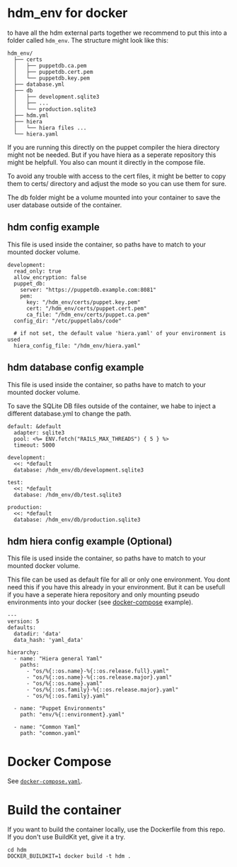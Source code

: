# hdm_env for docker

to have all the hdm external parts together we recommend to put this into a folder called `hdm_env`.
The structure might look like this:

    hdm_env/
      ├── certs
      │   ├── puppetdb.ca.pem
      │   ├── puppetdb.cert.pem
      │   └── puppetdb.key.pem
      ├── database.yml
      ├── db
      │   ├── development.sqlite3
      │   ├── ...
      │   └── production.sqlite3
      ├── hdm.yml
      ├── hiera
      │   └── hiera files ...
      └── hiera.yaml

If you are running this directly on the puppet compiler the hiera directory might not be needed. But if you have hiera as a seperate repository this might be helpfull. You also can mount it directly in the compose file.

To avoid any trouble with access to the cert files, it might be better to copy them to certs/ directory and adjust the mode so you can use them for sure.

The db folder might be a volume mounted into your container to save the user database outside of the container.

## hdm config example

This file is used inside the container, so paths have to match to your mounted docker volume.

    development:
      read_only: true
      allow_encryption: false
      puppet_db:
        server: "https://puppetdb.example.com:8081"
        pem:
          key: "/hdm_env/certs/puppet.key.pem"
          cert: "/hdm_env/certs/puppet.cert.pem"
          ca_file: "/hdm_env/certs/puppet.ca.pem"
      config_dir: "/etc/puppetlabs/code"

      # if not set, the default value 'hiera.yaml' of your environment is used
      hiera_config_file: "/hdm_env/hiera.yaml"


## hdm database config example

This file is used inside the container, so paths have to match to your mounted docker volume.

To save the SQLite DB files outside of the container, we habe to inject a different database.yml to change the path.

    default: &default
      adapter: sqlite3
      pool: <%= ENV.fetch("RAILS_MAX_THREADS") { 5 } %>
      timeout: 5000

    development:
      <<: *default
      database: /hdm_env/db/development.sqlite3

    test:
      <<: *default
      database: /hdm_env/db/test.sqlite3

    production:
      <<: *default
      database: /hdm_env/db/production.sqlite3

## hdm hiera config example (Optional)

This file is used inside the container, so paths have to match to your mounted docker volume.

This file can be used as default file for all or only one environment. You dont need this if you have this already in your environment. But it can be usefull if you have a seperate hiera repository and only mounting pseudo environments into your docker (see [docker-compose](docker-compose.yaml) example).

    ---
    version: 5
    defaults:
      datadir: 'data'
      data_hash: 'yaml_data'

    hierarchy:
      - name: "Hiera general Yaml"
        paths:
          - "os/%{::os.name}-%{::os.release.full}.yaml"
          - "os/%{::os.name}-%{::os.release.major}.yaml"
          - "os/%{::os.name}.yaml"
          - "os/%{::os.family}-%{::os.release.major}.yaml"
          - "os/%{::os.family}.yaml"

      - name: "Puppet Environments"
        path: "env/%{::environment}.yaml"

      - name: "Common Yaml"
        path: "common.yaml"

# Docker Compose

See [`docker-compose.yaml`](docker-compose.yaml).

# Build the container

If you want to build the container locally, use the Dockerfile from this repo.
If you don't use BuildKit yet, give it a try.

    cd hdm
    DOCKER_BUILDKIT=1 docker build -t hdm .
